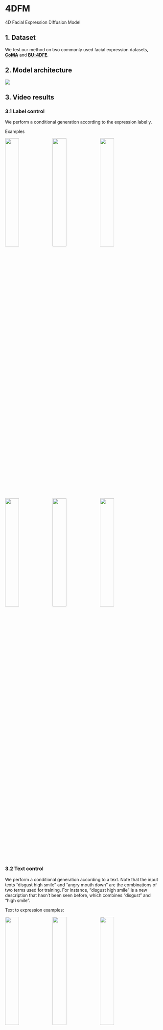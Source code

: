 # 4DFM
4D Facial Expression Diffusion Model

## 1. Dataset
We test our method on two commonly used facial expression datasets, [**CoMA**](https://coma.is.tue.mpg.de/) and [**BU-4DFE**](http://www.cs.binghamton.edu/~lijun/Research/3DFE/3DFE_Analysis.html).

## 2. Model architecture


<img  src="model.jpg"  />

## 3. Video results

### 3.1 Label control

We perform a conditional generation according to the expression label y. 

Examples


 <img src="results/angry.gif" width="30%" height="30%" /> <img src="results/eyebrow.gif" width="30%" height="30%"  />  <img src="results/mouth_extreme.gif"  width="30%" height="30%"  /> <img src="results/disgust.gif" width="30%" height="30%"  />  <img src="results/mouth_open.gif"  width="30%" height="30%"  /> <img src="results/lips_up_2.gif"  width="30%" height="30%" /> 


### 3.2 Text control
We perform a conditional generation according to a text. Note that the input texts “disgust high smile” and “angry mouth down” are the combinations of two terms used for training. For instance, “disgust high smile” is a new description that hasn’t been seen before, which combines “disgust” and “high smile”.



Text to expression examples:


 <img src="results/text_sad1.gif"   width="30%" height="30%" />     <img src="results/text_bareteeth.gif" width="30%" height="30%"  /> <img src="results/text_angry_mouth_down.gif"  width="30%" height="30%"  />
 
  <img src="results/text_eyebrow1.gif"  width="30%" height="30%" />  <img src="results/text_mouth_down1.gif"  width="30%" height="30%" /> <img src="results/text_disgust_high_smile.gif"  width="30%" height="30%" />



### 3.3 Sequence filling

Similarly to inpainting whose purpose is to predict missing pixels of an image using a mask region as a condition, this task aims to predict missing frames of a temporal sequence by leveraging known frames as a condition.

#### Filling from the beginning.
 <img src="results/ffb_1.gif" width="30%" height="30%"  />  <img src="results/ffb_2.gif"  width="30%" height="30%"  />

#### Filling in the middle.
 <img src="results/fim_1.gif"  width="30%" height="30%" />  <img src="results/fim_2.gif"  width="30%" height="30%"  />
 
 
#### Filling from the end.
 <img src="results/ffe_1.gif"  width="30%" height="30%"  />  <img src="results/ffe_2.gif"  width="30%" height="30%"  />

### 3.4 Diversity

The specific aim of the 3D facial animation generation is to learn a model that can generate facial expressions that are realistic, appearance-
preserving, rich in diversity, with various ways to condition it. 

#### Diversity of label control

The diversity of the generated sequences in terms of expression is shown hereafter. The meshes are obtained by retargeting the expression of the generated 𝑥0 on the same neutral faces.

mouth side

<img src="results/mouth_side_d.gif"  width="50%" height="50%"  /> 

mouth up

<img src="results/mouth_up_d.gif"  width="50%" height="50%"  /> 

#### Diversity of Geometry-adaptive generation
In the Geometry-adaptive generation task, we generate a facial expression from a given facial anatomy. This task can also be guided by a classifier. In order to benefit from the consistent and quality expressions adapted to the facial morphology by the DDPM, one can extract a landmark set 𝐿 from a mesh 𝑀, perform the geometry-adaptive task on it to generate a sequence involving 𝐿, and retarget it to 𝑀 by the landmark-guided mesh deformation. We show hereafter the diversity of the generated sequences.


eyebrow

<img src="results/eyebrow_div.gif"  width="50%" height="50%"  /> 


lips up

<img src="results/div_lips_up.gif"  width="50%" height="50%"  /> 

### 3.5 Comparison
#### Label control

"high smile"

 <img src="results/comp_high_smile.gif"  width="50%" height="50%"  /> 
 
 "cheeks in"
 
 <img src="results/comp_cheeks_in.gif"  width="50%" height="50%"  /> 
 
 "mouth open"
 
 <img src="results/comp_mouth_open.gif"  width="50%" height="50%"  /> 
 
 #### Text control
 
 <img src="results/text_comp_1.gif"  width="50%" height="50%"  /> 
 
 <img src="results/text_comp_2.gif" width="50%" height="50%"  /> 
 
 ### 3.6 Expression retargeting
 
The landmark sequence taken from a sequence of the CoMA dataset is retargeted onto several facial meshes.

 <img src="results/exp_retarget.gif" width="50%" height="50%"  /> 

### 3.7 Speech transfer
Transfering speech to several subjects with the same landmark sequence (Note that the model is trained on the CoMA dataset).

<img src="results/video0.gif" width="30%" height="30%"  />     <img src="results/video4.gif" width="30%" height="30%"  />   <img src="results/video1.gif" width="30%" height="30%"  /> 
 
## 4. Code
The code will be made available very soon!
